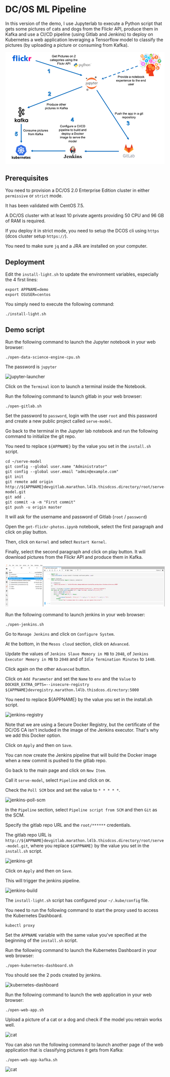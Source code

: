 # DC/OS ML Pipeline

In this version of the demo, I use Jupyterlab to execute a Python script that gets some pictures of cats and dogs from the Flickr API, produce them in Kafka and use a CI/CD pipeline (using Gitlab and Jenkins) to deploy on Kubernetes a web application leveraging a Tensorflow model to classify the pictures (by uploading a picture or consuming from Kafka).

![demo-light](images/demo-light.png)

## Prerequisites

You need to provision a DC/OS 2.0 Enterprise Edition cluster in either `permissive` or `strict` mode.

It has been validated with CentOS 7.5.

A DC/OS cluster with at least 10 private agents providing 50 CPU and 96 GB of RAM is required.

If you deploy it in strict mode, you need to setup the DCOS cli using `https` (dcos cluster setup `https://`).

You need to make sure `jq` and a JRA are installed on your computer.

## Deployment

Edit the `install-light.sh` to update the environment variables, especially the 4 first lines:

```
export APPNAME=demo
export OSUSER=centos
```

You simply need to execute the following command:

```
./install-light.sh
```

## Demo script

Run the following command to launch the Jupyter notebook in your web browser:

```
./open-data-science-engine-cpu.sh
```

The password is `jupyter`

![jupyter-launcher](images/jupyter-launcher.png)

Click on the `Terminal` icon to launch a terminal inside the Notebook.

Run the following command to launch gitlab in your web browser:

```
./open-gitlab.sh
```

Set the password to `password`, login with the user `root` and this password and create a new public project called `serve-model`.

Go back to the terminal in the Jupyter lab notebook and run the following command to initialize the git repo.

You need to replace `${APPNAME}` by the value you set in the `install.sh` script.

```
cd ~/serve-model
git config --global user.name "Administrator"
git config --global user.email "admin@example.com"
git init
git remote add origin http://${APPNAME}devgitlab.marathon.l4lb.thisdcos.directory/root/serve-model.git
git add .
git commit -a -m "First commit"
git push -u origin master
```

It will ask for the username and password of Gitlab (`root` / `password`)

Open the `get-flickr-photos.ipynb` notebook, select the first paragraph and click on play button.

Then, click on `Kernel` and select `Restart Kernel`.

Finally, select the second paragraph and click on play button. It will download pictures from the Flickr API and produce them in Kafka.

![jupyter-notebook](images/jupyter-notebook.png)

Run the following command to launch jenkins in your web browser:

```
./open-jenkins.sh
```

Go to `Manage Jenkins` and click on `Configure System`.

At the bottom, in the `Mesos cloud` section, click on `Advanced`.

Update the values of `Jenkins Slave Memory in MB` to `2048`, of `Jenkins Executor Memory in MB` to `2048` and of `Idle Termination Minutes` to `1440`.

Click again on the other `Advanced` button.

Click on `Add Parameter` and set the `Name` to `env` and the `Value` to `DOCKER_EXTRA_OPTS=--insecure-registry ${APPNAME}devregistry.marathon.l4lb.thisdcos.directory:5000`

You need to replace ${APPNAME} by the value you set in the install.sh script.

![jenkins-registry](images/jenkins-registry.png)

Note that we are using a Secure Docker Registry, but the certificate of the DC/OS CA isn't included in the image of the Jenkins executor. That's why we add this Docker option.

Click on `Apply` and then on `Save`.

You can now create the Jenkins pipeline that will build the Docker image when a new commit is pushed to the gitlab repo.

Go back to the main page and click on `New Item`.

Call it `serve-model`, select `Pipeline` and click on `OK`.

Check the `Poll SCM` box and set the value to `* * * * *`.

![jenkins-poll-scm](images/jenkins-poll-scm.png)

In the `Pipeline` section, select `Pipeline script from SCM` and then `Git` as the SCM.

Specify the gitlab repo URL and the `root/******` credentials.

The gitlab repo URL is `http://${APPNAME}devgitlab.marathon.l4lb.thisdcos.directory/root/serve-model.git`, where you replace `${APPNAME}` by the value you set in the `install.sh` script.

![jenkins-git](images/jenkins-git.png)

Click on `Apply` and then on `Save`.

This will trigger the jenkins pipeline.

![jenkins-build](images/jenkins-build.png)

The `install-light.sh` script has configured your `~/.kube/config` file.

You need to run the following command to start the proxy used to access the Kubernetes Dashboard.

```
kubectl proxy
```

Set the `APPNAME` variable with the same value you've specified at the beginning of the `install.sh` script.

Run the following command to launch the Kubernetes Dashboard in your web browser:

```
./open-kubernetes-dashboard.sh
```

You should see the 2 pods created by jenkins.

![kubernetes-dashboard](images/kubernetes-dashboard.png)

Run the following command to launch the web application in your web browser:

```
./open-web-app.sh
```

Upload a picture of a cat or a dog and check if the model you retrain works well.

![cat](images/cat.png)

You can also run the following command to launch another page of the web application that is classifying pictures it gets from Kafka:

```
./open-web-app-kafka.sh
```

![cat](images/kafka.png)
